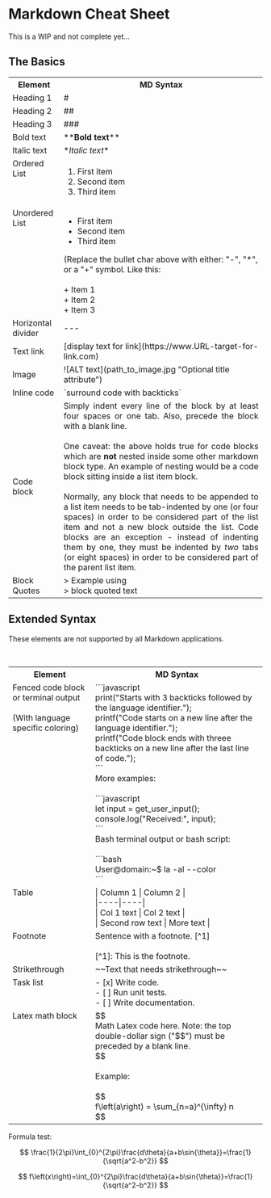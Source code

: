 # Markdown Cheat Sheet

This is a WIP and not complete yet...

## The Basics

<table style="width: 100%">
    <th>Element</th><th>MD Syntax</th>
    <tr>
        <td>Heading 1</td><td>#</td>
    </tr>
    <tr>
        <td>Heading 2</td><td>##</td>
    </tr>
    <tr>
        <td>Heading 3</td><td>###</td>
    </tr>
    <tr>
        <td>Bold text</td><td>**<b>Bold text</b>**</td>
    </tr>
    <tr>
        <td>Italic text</td><td>*<I>Italic text</I>*</td>
    </tr>
    <tr>
        <td valign="top">Ordered List</td><td><ol><li>First item</li><li>Second item</li><li>Third item</li></ol></td>
    </tr>
    <tr>
        <td valign="top">Unordered List</td><td><ul><li>First item</li><li>Second item</li><li>Third item</li></ul>(Replace the bullet char above with either: "-", "*", or a "+" symbol. Like this:<br/><br/>
        + Item 1<br/>
        + Item 2<br/>
        + Item 3<br/>
        </td>
    </tr>
    <tr>
        <td>Horizontal divider</td><td>---</td>
    </tr>
    <tr>
        <td>Text link</td><td>[display text for link](https://www.URL-target-for-link.com)</td>
    </tr>
    <tr>
        <td>Image</td><td>![ALT text](path_to_image.jpg "Optional title attribute")</td>
    </tr>
    <tr>
        <td>Inline code</td><td>`surround code with backticks`</td>
    </tr>
    <tr>
        <td>Code block</td><td  style="text-align: justify">Simply indent every line of the
block by at least four spaces or one tab. Also, precede the block with a blank line.<br />
<br />
One caveat: the above holds true for code blocks which are <b>not</b> nested inside some other markdown  block type. An example of nesting would be a code block sitting inside a list item block.<br />
<br  /> Normally, any block that needs to be appended to a list item needs to be tab-indented by one (or four spaces) in order to be considered part of the list item and not a new block outside the list. Code blocks are an exception - instead of indenting them by one, they must be indented by <i>two</i> tabs (or eight spaces) in order to be considered part of the parent list item.
    </td>
    </tr>
    <tr>
        <td>Block Quotes</td><td> &gt;&nbsp;Example using<br/>&gt;&nbsp;block quoted text</td>
    </tr>
</table>

## Extended Syntax

These elements are not supported by all Markdown applications.

<table style="width: 100%">
    <th>Element</th><th>MD Syntax</th>
    <tr>
        <td valign="top">Fenced code block or terminal output <br/><br/>(With language specific coloring)</td>
        <td>```javascript
        <br/>print("Starts with 3 backticks followed by the language identifier.");
        <br />printf("Code starts on a new line after the language identifier.");
        <br />printf("Code block ends with threee backticks on a new line after the last line of code.");
        <br/>```
        <br />More examples:
        <br /><br />```javascript<br/>let input = get_user_input();<br/>console.log("Received:", input);
        <br/>```
        <br />Bash terminal output or bash script:
        <br/><br/>```bash
        <br/>User@domain:~$ la -al --color<br/>```</td>
    </tr>
    <tr>
        <td valign="top">Table</td><td>| Column 1 | Column 2 |<br/>
|----|----|<br/>
| Col 1 text | Col 2 text |<br/>
| Second row text | More text |</td><br/>
    </tr>
    <tr>
        <td valign="top">Footnote</td><td>Sentence with a footnote. [^1]<br/><br/>[^1]: This is the footnote.</td>
    </tr>
    <tr>
        <td>Strikethrough</td><td>~~Text that needs strikethrough~~</td>
    </tr>
    <tr>
        <td valign="top">Task list</td><td>- [x] Write code.<br/>- [ ] Run unit tests.<br/>- [ ] Write documentation.</td>
    </tr>
    <tr>
        <td valign="top">Latex math block</td><td>$$<br/>Math Latex code here. Note: the top double-dollar sign ("$$") must be preceded by a blank line. <br/>$$
        <br/><br/>
        Example:
        <br/><br/>
        $$<br/>f\left(a\right) = \sum_{n=a}^{\infty} n<br/>$$
        </td>
    </tr>
</table>

Formula test:

$$
\frac{1}{2\pi}\int_{0}^{2\pi}\frac{d\theta}{a+b\sin{\theta}}=\frac{1}{\sqrt{a^2-b^2}}
$$

$$
f\left(x\right)=\int_{0}^{2\pi}\frac{d\theta}{a+b\sin{\theta}}=\frac{1}{\sqrt{a^2-b^2}}
$$
